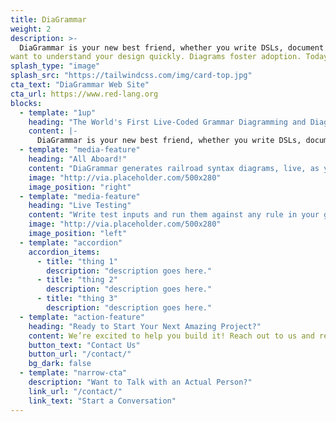 ```yaml
---
title: DiaGrammar
weight: 2
description: >-
  DiaGrammar is your new best friend, whether you write DSLs, document data formats, or publish APIs. Users 
want to understand your design quickly. Diagrams foster adoption. Today's stakeholders demand that designs are proven, documented, and tested. You need to look professional. More than that, you need to be professional. Don't just hack, design. Don't hope it works, test. Don't guess, understand. Then show everyone what you've got.
splash_type: "image"
splash_src: "https://tailwindcss.com/img/card-top.jpg"
cta_text: "DiaGrammar Web Site"
cta_url: https://www.red-lang.org
blocks:
  - template: "1up"
    heading: "The World's First Live-Coded Grammar Diagramming and Diagnostic Tool"
    content: |-
      DiaGrammar is your new best friend, whether you write DSLs, document data formats, or publish APIs. Users want to understand your design quickly. Diagrams foster adoption. Today's stakeholders demand that designs are proven, documented, and tested. You need to look professional. More than that, you need to be professional. Don't just hack, design. Don't hope it works, test. Don't guess, understand. Then show everyone what you've got. Live coding is the best. You get immediate feedback, see and fix problems instantly, and work as fast as you can think.
  - template: "media-feature"
    heading: "All Aboard!"
    content: "DiaGrammar generates railroad syntax diagrams, live, as you write your grammar. It understands Red's Parse dialect natively, but also ABNF and McKeeman Form, with more metagrammar support to come."
    image: "http://via.placeholder.com/500x280"
    image_position: "right"
  - template: "media-feature"
    heading: "Live Testing"
    content: "Write test inputs and run them against any rule in your grammar. Or put them in files and test against entire directories of inputs. Not sure what valid inputs might look like? Use the Generate feature to create randomly synthesized inputs that a rule, or your entire grammar, will recognize."
    image: "http://via.placeholder.com/500x280"
    image_position: "left"
  - template: "accordion"
    accordion_items:
      - title: "thing 1"
        description: "description goes here."
      - title: "thing 2"
        description: "description goes here."
      - title: "thing 3"
        description: "description goes here."
  - template: "action-feature"
    heading: "Ready to Start Your Next Amazing Project?"
    content: We’re excited to help you build it! Reach out to us and request a proposal from our team.
    button_text: "Contact Us"
    button_url: "/contact/"
    bg_dark: false
  - template: "narrow-cta"
    description: "Want to Talk with an Actual Person?"
    link_url: "/contact/"
    link_text: "Start a Conversation"
---
```

